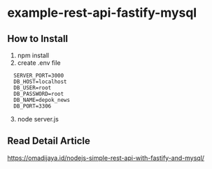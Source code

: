 # example-rest-api-fastify-mysql

## How to Install
1. npm install
2. create .env file
```
  SERVER_PORT=3000
  DB_HOST=localhost
  DB_USER=root
  DB_PASSWORD=root
  DB_NAME=depok_news
  DB_PORT=3306
```
3. node server.js

## Read Detail Article
https://omadijaya.id/nodejs-simple-rest-api-with-fastify-and-mysql/
